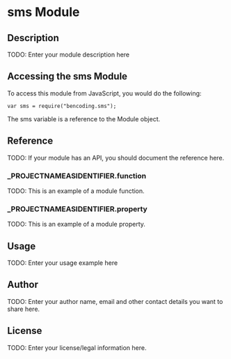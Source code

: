 # sms Module

## Description

TODO: Enter your module description here

## Accessing the sms Module

To access this module from JavaScript, you would do the following:

	var sms = require("bencoding.sms");

The sms variable is a reference to the Module object.	

## Reference

TODO: If your module has an API, you should document
the reference here.

### ___PROJECTNAMEASIDENTIFIER__.function

TODO: This is an example of a module function.

### ___PROJECTNAMEASIDENTIFIER__.property

TODO: This is an example of a module property.

## Usage

TODO: Enter your usage example here

## Author

TODO: Enter your author name, email and other contact
details you want to share here. 

## License

TODO: Enter your license/legal information here.
